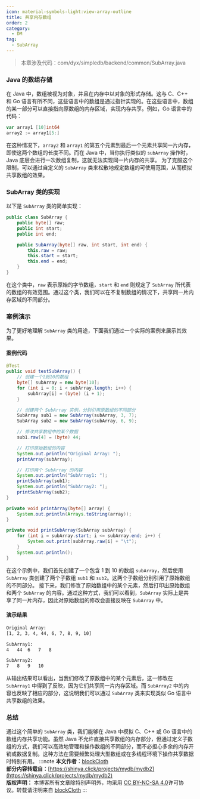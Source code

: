 ```yaml
---
icon: material-symbols-light:view-array-outline
title: 共享内存数组
order: 2
category:
  - DM
tag:
  - SubArray
---
```


> 本章涉及代码：com/dyx/simpledb/backend/common/SubArray.java

### Java 的数组存储

在 Java 中，数组被视为对象，并且在内存中以对象的形式存储。这与 C、C++ 和 Go 语言有所不同，这些语言中的数组是通过指针实现的。在这些语言中，数组的某一部分可以直接指向原数组的内存区域，实现内存共享。例如，Go 语言中的代码：

```go
var array1 [10]int64
array2 := array1[5:]
```

在这种情况下，`array2` 和 `array1` 的第五个元素到最后一个元素共享同一片内存，即使这两个数组的长度不同。而在 Java 中，当你执行类似的 `subArray` 操作时，Java 底层会进行一次数组复制，这就无法实现同一片内存的共享。
为了克服这个限制，可以通过自定义的 `SubArray` 类来松散地规定数组的可使用范围，从而模拟共享数组的效果。

### SubArray 类的实现

以下是 `SubArray` 类的简单实现：

```java
public class SubArray {
    public byte[] raw;
    public int start;
    public int end;

    public SubArray(byte[] raw, int start, int end) {
        this.raw = raw;
        this.start = start;
        this.end = end;
    }
}
```

在这个类中，`raw` 表示原始的字节数组，`start` 和 `end` 则规定了 `SubArray` 所代表的数组的有效范围。通过这个类，我们可以在不复制数组的情况下，共享同一片内存区域的不同部分。

### 案例演示

为了更好地理解 `SubArray` 类的用途，下面我们通过一个实际的案例来展示其效果。

#### 案例代码

```java
@Test
public void testSubArray() {
    // 创建一个1到10的数组
    byte[] subArray = new byte[10];
    for (int i = 0; i < subArray.length; i++) {
        subArray[i] = (byte) (i + 1);
    }

    // 创建两个 SubArray 实例，分别引用原数组的不同部分
    SubArray sub1 = new SubArray(subArray, 3, 7);
    SubArray sub2 = new SubArray(subArray, 6, 9);

    // 修改共享数组中的某个数据
    sub1.raw[4] = (byte) 44;

    // 打印原始数组的内容
    System.out.println("Original Array: ");
    printArray(subArray);

    // 打印两个 SubArray 的内容
    System.out.println("SubArray1: ");
    printSubArray(sub1);
    System.out.println("SubArray2: ");
    printSubArray(sub2);
}

private void printArray(byte[] array) {
    System.out.println(Arrays.toString(array));
}

private void printSubArray(SubArray subArray) {
    for (int i = subArray.start; i <= subArray.end; i++) {
        System.out.print(subArray.raw[i] + "\t");
    }
    System.out.println();
}
```

在这个示例中，我们首先创建了一个包含 1 到 10 的数组 `subArray`，然后使用 `SubArray` 类创建了两个子数组 `sub1` 和 `sub2`。这两个子数组分别引用了原始数组的不同部分。
接下来，我们修改了原始数组中的某个元素，然后打印出原始数组和两个 `SubArray` 的内容。通过这种方式，我们可以看到，`SubArray` 实际上是共享了同一片内存，因此对原始数组的修改会直接反映在 `SubArray` 中。

#### 演示结果

```latex
Original Array: 
[1, 2, 3, 4, 44, 6, 7, 8, 9, 10]

SubArray1: 
4	44	6	7	8	

SubArray2: 
7	8	9	10	
```

从输出结果可以看出，当我们修改了原数组中的某个元素后，这一修改在 `SubArray1` 中得到了反映，因为它们共享同一片内存区域。而 `SubArray2` 中的内容也反映了相应的部分，这说明我们可以通过 `SubArray` 类来实现类似 Go 语言中共享数组的效果。

### 总结

通过这个简单的 `SubArray` 类，我们能够在 Java 中模拟 C、C++ 或 Go 语言中的数组内存共享功能。虽然 Java 不允许直接共享数组的内存部分，但通过定义子数组的方式，我们可以高效地管理和操作数组的不同部分，而不必担心多余的内存开销或数据复制。这种方法在需要频繁处理大型数组或在多线程环境下操作共享数据时特别有用。
:::note
**本文作者：**[blockCloth](https://github.com/blockCloth)  
**部分内容转载自：**[https://shinya.click/projects/mydb/mydb2](https://shinya.click/projects/mydb/mydb2)  
**版权声明：** 本博客所有文章除特别声明外，均采用 [CC BY-NC-SA 4.0](https://creativecommons.org/licenses/by/4.0/legalcode.zh-hans)许可协议。转载请注明来自 [blockCloth](https://github.com/blockCloth)
:::